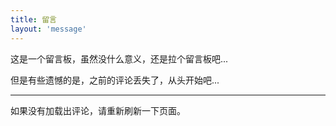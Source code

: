 ```yaml
---
title: 留言
layout: 'message'
---
```


这是一个留言板，虽然没什么意义，还是拉个留言板吧...

但是有些遗憾的是，之前的评论丢失了，从头开始吧...

---

如果没有加载出评论，请重新刷新一下页面。

